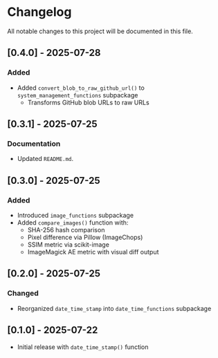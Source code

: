 # Changelog

All notable changes to this project will be documented in this file.

## [0.4.0] - 2025-07-28

### Added
- Added `convert_blob_to_raw_github_url()` to `system_management_functions` subpackage
  - Transforms GitHub blob URLs to raw URLs

## [0.3.1] - 2025-07-25

### Documentation
- Updated `README.md`.

## [0.3.0] - 2025-07-25

### Added
- Introduced `image_functions` subpackage
- Added `compare_images()` function with:
  - SHA-256 hash comparison
  - Pixel difference via Pillow (ImageChops)
  - SSIM metric via scikit-image
  - ImageMagick AE metric with visual diff output

## [0.2.0] - 2025-07-25
### Changed
- Reorganized `date_time_stamp` into `date_time_functions` subpackage

## [0.1.0] - 2025-07-22
- Initial release with `date_time_stamp()` function